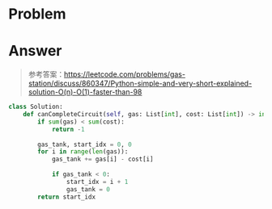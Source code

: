 # Problem
# Answer
> 参考答案：https://leetcode.com/problems/gas-station/discuss/860347/Python-simple-and-very-short-explained-solution-O(n)-O(1)-faster-than-98

```python
class Solution:
    def canCompleteCircuit(self, gas: List[int], cost: List[int]) -> int:
        if sum(gas) < sum(cost):
            return -1
        
        gas_tank, start_idx = 0, 0
        for i in range(len(gas)):
            gas_tank += gas[i] - cost[i]
            
            if gas_tank < 0:
                start_idx = i + 1
                gas_tank = 0
        return start_idx
```
